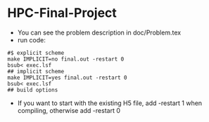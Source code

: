 # HPC-Final-Project

- You can see the problem description in  doc/Problem.tex
- run code:
```shell
#$ explicit scheme
make IMPLICIT=no final.out -restart 0
bsub< exec.lsf
## implicit scheme
make IMPLICIT=yes final.out -restart 0
bsub< exec.lsf
## build options
```
- If you want to start with the existing H5 file, add -restart 1 when compiling, otherwise add -restart 0



